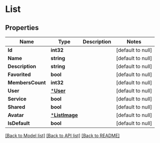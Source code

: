 # List

## Properties
Name | Type | Description | Notes
------------ | ------------- | ------------- | -------------
**Id** | **int32** |  | [default to null]
**Name** | **string** |  | [default to null]
**Description** | **string** |  | [default to null]
**Favorited** | **bool** |  | [default to null]
**MembersCount** | **int32** |  | [default to null]
**User** | [***User**](User.md) |  | [default to null]
**Service** | **bool** |  | [default to null]
**Shared** | **bool** |  | [default to null]
**Avatar** | [***ListImage**](ListImage.md) |  | [default to null]
**IsDefault** | **bool** |  | [default to null]

[[Back to Model list]](../README.md#documentation-for-models) [[Back to API list]](../README.md#documentation-for-api-endpoints) [[Back to README]](../README.md)


